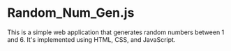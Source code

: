 # Random_Num_Gen.js
This is a simple web application that generates random numbers between 1 and 6. It's implemented using HTML, CSS, and JavaScript.
